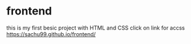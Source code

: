# frontend
this is my first besic project with HTML and CSS
click on link for accss https://sachu99.github.io/frontend/
